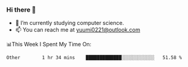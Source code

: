 ### Hi there 👋

- 📕 I’m currently studying computer science.
- 📫 You can reach me at yuumi0221@outlook.com


📊This Week I Spent My Time On:
<!--START_SECTION:waka-->

```text
Other        1 hr 34 mins    █████████████░░░░░░░░░░░░   51.58 %
```

<!--END_SECTION:waka-->

<!--
**Yuumi0221/Yuumi0221** is a ✨ _special_ ✨ repository because its `README.md` (this file) appears on your GitHub profile.

Here are some ideas to get you started:

- 🔭 I’m currently working on ...
- 🌱 I’m currently learning ...
- 👯 I’m looking to collaborate on ...
- 🤔 I’m looking for help with ...
- 💬 Ask me about ...
- 📫 How to reach me: ...
- 😄 Pronouns: ...
- ⚡ Fun fact: ...
-->
